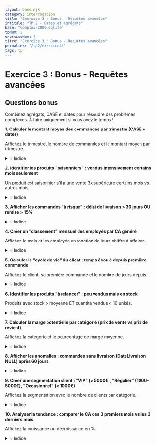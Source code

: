 ```yaml
---
layout: base.njk
category: interrogation
title: "Exercice 3 : Bonus - Requêtes avancées"
intitule: "TP 2 - Dates et agrégats"
base: "Comptoir2000.sqlite"
tpNum: 2
exerciceNum: 4
titre: "Exercice 3 : Bonus - Requêtes avancées"
permalink: "/tp2/exercice4/"
tags: tp
---
```


# Exercice 3 : Bonus - Requêtes avancées

## Questions bonus

Combinez agrégats, CASE et dates pour résoudre des problèmes complexes. À faire uniquement si vous avez le temps !

**1. Calculer le montant moyen des commandes par trimestre (CASE + dates)**

Affichez le trimestre, le nombre de commandes et le montant moyen par trimestre.

<details>
<summary>💡 Indice</summary>

Utilisez `STRFTIME('%Y-%m', DateCom)` pour extraire le mois, puis `CASE` pour convertir en trimestre (01-03 = Q1, etc.).
</details>

**2. Identifier les produits "saisonniers" : vendus intensivement certains mois seulement**

Un produit est saisonnier s'il a une vente 3x supérieure certains mois vs autres mois.

<details>
<summary>💡 Indice</summary>

Calculez la quantité vendue par produit/mois, puis comparez le max et min par produit.
</details>

**3. Afficher les commandes "à risque" : délai de livraison > 30 jours OU remise > 15%**

<details>
<summary>💡 Indice</summary>

Utilisez `CASE` pour calculer le délai avec `JULIANDAY`, puis une condition combinant délai ET remise.
</details>

**4. Créer un "classement" mensuel des employés par CA généré**

Affichez le mois et les employés en fonction de leurs chiffre d'affaires.

<details>
<summary>💡 Indice</summary>

Utilisez `ORDER BY` et `GROUP BY` pour établir le classement par mois.
</details>

**5. Calculer le "cycle de vie" du client : temps écoulé depuis première commande**

Affichez le client, sa première commande et le nombre de jours depuis.

<details>
<summary>💡 Indice</summary>

Utilisez `MIN(DateCom)` pour trouver la première commande, puis calculez les jours avec `JULIANDAY`.
</details>

**6. Identifier les produits "à relancer" : peu vendus mais en stock**

Produits avec stock > moyenne ET quantité vendue < 10 unités.

<details>
<summary>💡 Indice</summary>

Comparez `AVG(UnitesStock)` avec les quantités vendues (SUM des ventes).
</details>

**7. Calculer la marge potentielle par catégorie (prix de vente vs prix de revient)**

Affichez la catégorie et le pourcentage de marge moyenne.

<details>
<summary>💡 Indice</summary>

Vous aurez besoin de la table `Fournisseur` ou d'une estimation de prix de revient. Sinon, supposez un coût = 60% du PrixUnit.
</details>

**8. Afficher les anomalies : commandes sans livraison (DateLivraison NULL) après 60 jours**

<details>
<summary>💡 Indice</summary>

Utilisez `DateLivraison IS NULL` et calculez les jours avec `JULIANDAY(DATE('now') - JULIANDAY(DateCom))`.
</details>

**9. Créer une segmentation client : "VIP" (> 5000€), "Régulier" (1000-5000€), "Occasionnel" (< 1000€)**

Affichez la segmentation avec le nombre de clients par catégorie.

<details>
<summary>💡 Indice</summary>

Utilisez `CASE` pour classifier, puis `COUNT()` et `GROUP BY` pour compter par segment.
</details>

**10. Analyser la tendance : comparer le CA des 3 premiers mois vs les 3 derniers mois**

Affichez la croissance ou décroissance en %.

<details>
<summary>💡 Indice</summary>

Calculez le CA des 3 premiers mois et des 3 derniers mois, puis faites (CA_recent - CA_ancien) / CA_ancien * 100.
</details>


